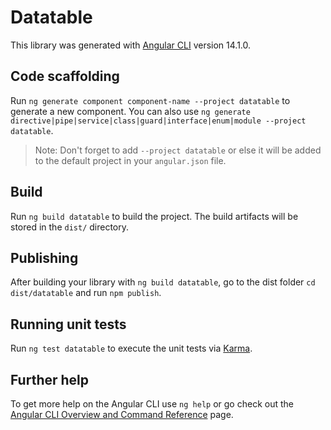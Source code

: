 # Datatable

This library was generated with [Angular CLI](https://github.com/angular/angular-cli) version 14.1.0.

## Code scaffolding

Run `ng generate component component-name --project datatable` to generate a new component. You can also use `ng generate directive|pipe|service|class|guard|interface|enum|module --project datatable`.
> Note: Don't forget to add `--project datatable` or else it will be added to the default project in your `angular.json` file. 

## Build

Run `ng build datatable` to build the project. The build artifacts will be stored in the `dist/` directory.

## Publishing

After building your library with `ng build datatable`, go to the dist folder `cd dist/datatable` and run `npm publish`.

## Running unit tests

Run `ng test datatable` to execute the unit tests via [Karma](https://karma-runner.github.io).

## Further help

To get more help on the Angular CLI use `ng help` or go check out the [Angular CLI Overview and Command Reference](https://angular.io/cli) page.
